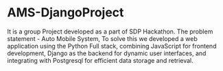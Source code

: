 # AMS-DjangoProject

It is a group Project developed as a part of SDP Hackathon. The problem statement - Auto Mobile System, To solve this we developed a web application using the Python Full stack, combining JavaScript for frontend development, Django as the backend for dynamic user interfaces, and  integrating with Postgresql for efficient data storage and retrieval.
